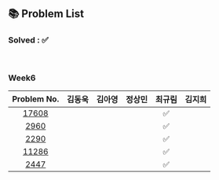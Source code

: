 ## 📚 Problem List 

### Solved : ✅

<br>

### Week6

|Problem No.|김동욱|김아영|정상민|최규림|김지희|
|:-----------:|:-----:|:----:|:----:|:----:|:----:|
|[17608](https://www.acmicpc.net/problem/10162)|   |   |  | ✅ |   |
|[2960](https://www.acmicpc.net/problem/9372)|   |   |  | ✅ |   |
|[2290](https://www.acmicpc.net/problem/10025)|   |   |  | ✅ |   |
|[11286](https://www.acmicpc.net/problem/2922)|   |   |  | ✅ |   |
|[2447](https://www.acmicpc.net/problem/2917)|   |  |  | ✅ |   |

